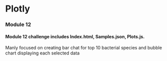 # Plotly
### Module 12

#### Module 12 challenge includes Index.html, Samples.json, Plots.js.
Manly focused on creating bar chat for top 10 bacterial species and bubble chart displaying each selected data
